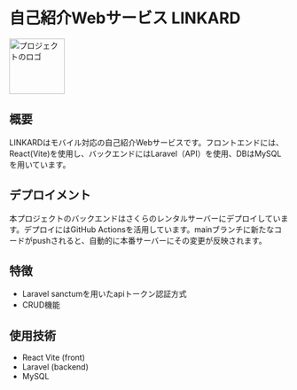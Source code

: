 # 自己紹介Webサービス LINKARD

<img src="./public/favicon.png" alt="プロジェクトのロゴ" width="100" height="100">

## 概要

LINKARDはモバイル対応の自己紹介Webサービスです。フロントエンドには、React(Vite)を使用し、バックエンドにはLaravel（API）を使用、DBはMySQLを用いています。

## デプロイメント

本プロジェクトのバックエンドはさくらのレンタルサーバーにデプロイしています。デプロイにはGitHub Actionsを活用しています。mainブランチに新たなコードがpushされると、自動的に本番サーバーにその変更が反映されます。

## 特徴

- Laravel sanctumを用いたapiトークン認証方式
- CRUD機能

## 使用技術

- React Vite (front)
- Laravel (backend)
- MySQL